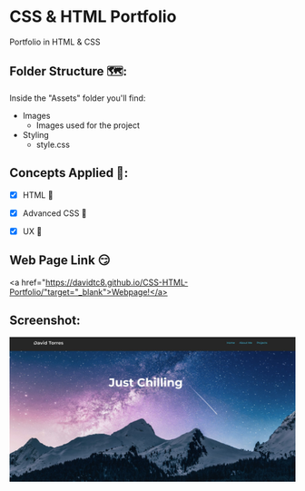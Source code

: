 # CSS & HTML Portfolio
Portfolio in HTML &amp; CSS

## Folder Structure 🗺️:
Inside the "Assets" folder you'll find:
- Images 
    - Images used for the project
- Styling
    - style.css

## Concepts Applied 🧐:
- [x] HTML 🦴

- [x] Advanced CSS 🎨

- [x] UX 🤔

## Web Page Link 😏
<a href="https://davidtc8.github.io/CSS-HTML-Portfolio/"target="_blank">Webpage!</a>

## Screenshot:
![image](./assets/Images/screenshot_github.jpg)